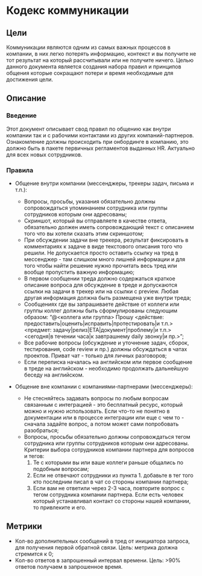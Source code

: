 # Кодекс коммуникации

## Цели

Коммуникации являются одним из самых важных процессов в компании, в них легко потерять информацию, контекст и вы получите не тот результат на который рассчитывали или не получите ничего. Целью данного документа является создания набора правил и принципов общения которые сокращают потери и время необходимые для достижения цели.

## Описание

### Введение

Этот документ описывает свод правил по общению как внутри компании так и с рабочими контактами из других компаний-партнеров. Ознакомление должны происходить при онбординге в компанию, это должно быть в пакете первичных регламентов выданных HR. Актуально для всех новых сотрудников.

### Правила

* Общение внутри компании (мессенджеры, трекеры задач, письма и т.п.):
    - Вопросы, просьбы, указания обязательно должны сопровождаться упоминанием сотрудника или группы сотрудников которым они адресованы;
    - Скриншот, который вы отправляете в качестве ответа, обязательно должен иметь сопровождающий текст с описанием того что вы хотели сказать этим скриншотом;
    - При обсуждении задачи вне трекера, результат фиксировать в комментариях к задаче в виде текстового описания того что решили. Не допускается просто оставить ссылку на тред в мессенджер - там слишком много лишней информации и для того чтобы найти решение нужно прочитать весь тред или вообще пропустить важную информацию;
    - В первом сообщении треда должно содержаться краткое описание вопроса для обсуждение в треде и допускаются ссылки на задачи в трекер или на ссылки с preview. Любая другая информация должна быть размещена уже внутри треда;
    - Сообщениях где вы запрашиваете действие от коллеги или группы коллег должны быть сформулированы следующим образом: “@<коллега или группа> Прошу <действие: предоставить|оценить|исправить|протестировать|и т.п.> <предмет: задачу|релиз|ETA|документ|проблему|и т.п.>  <сегодня|в течении часа|к завтрашнему daily звонку|и пр.>”;
    - Все рабочие вопросы (обсуждение и уточнение задач, сборок, тестирования, code review и пр.) должны обсуждаться в чатах проектов. Приват чат - только для личных разговоров;
    - Если переписка началась на английском или первое сообщение в треде на английском - необходимо продолжать дальнейшую беседу на английском.

* Общение вне компании с компаниями-партнерами (мессенджеры):
    - Не стесняйтесь задавать вопросы по любым вопросам связанным с интеграцией - это бесплатный ресурс, который можно и нужно использовать. Если что-то не понятно в документации или в процессе интеграции или еще с чем то - сначала задайте вопрос, а потом может сами попробовать разобраться;
    - Вопросы, просьбы обязательно должны сопровождаться тегом сотрудника или группы сотрудников которым они адресованы. Критерии выбора сотрудников компании партнера для вопросов и тегов:
        1. Те с которыми вы или ваше коллеги раньше общались по подобным вопросам;
        2. Если не отвечают сотрудники из пункта 1. добавьте в тег того кто последним писал в чат со стороны компании партнера;
        3. Если вам не ответили через 2-3 часа, повторите вопрос с тегом сотрудника компании партнера. Если есть человек который устанавливал контакт со стороны нашей компании, то привлеките и его.

## Метрики

* Кол-во дополнительных сообщений в тред от инициатора запроса, для получения первой обратной связи. Цель: метрика должна стремится к 0;
* Кол-во ответов в запрошенный интервал времени. Цель: >90% ответов получаем в запрошенное время.
